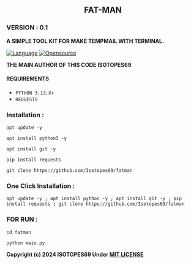 <h2 align="center"> FAT-MAN </h2>
<h3>VERSION : 0.1 </h3>


**A SIMPLE TOOL KIT FOR MAKE TEMPMAIL WITH TERMINAL.**

[![Language](https://img.shields.io/badge/Written%20in-Python3-blue)](#)
[![Opensource](https://img.shields.io/badge/Open%20Source-No-red)](#)

**THE MAIN AUTHOR OF THIS CODE ISOTOPES69**

#### REQUIREMENTS
* `PYTHON 3.13.X+`
* `REQUESTS`
### Installation :

```
apt update -y

apt install python3 -y

apt install git -y

pip install requests

git clone https://github.com/Isotopes69/fatman
```

### One Click Installation :

```
apt update -y ; apt install python -y ; apt install git -y ; pip install requests ; git clone https://github.com/Isotopes69/fatman
```

### FOR RUN :

```
cd fatman

python main.py

```

<b>Copyright (c) 2024 ISOTOPES69 Under <a href="https://raw.githubusercontent.com/Isotopes69/fatman/refs/heads/main/LICENSE">MIT LICENSE</a></b>
